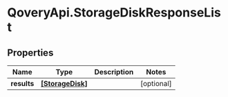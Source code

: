 # QoveryApi.StorageDiskResponseList

## Properties

Name | Type | Description | Notes
------------ | ------------- | ------------- | -------------
**results** | [**[StorageDisk]**](StorageDisk.md) |  | [optional] 


